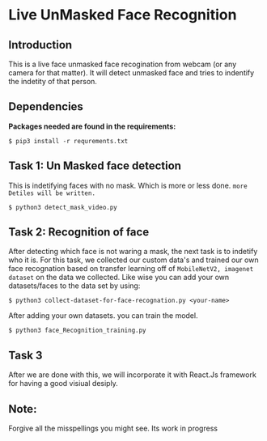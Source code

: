 # Live UnMasked Face Recognition 
## Introduction

This is a live face unmasked face recogination from webcam (or any camera for that matter). It will detect unmasked face and tries to indentify the indetity of that person.  



## Dependencies

**Packages needed are found in the requirements:**

    $ pip3 install -r requrements.txt



## Task 1: Un Masked face detection

This is indetifying faces with no mask. Which is more or less done. `more Detiles will be written. `

    $ python3 detect_mask_video.py





## Task 2: Recognition of face

After detecting which face is not waring a mask, the next task is to indetify who it is. For this task, we collected our custom data's and trained our own face recognation based on transfer learning off of `MobileNetV2, imagenet dataset` on the data we collected. Like wise you can add your own datasets/faces to the data set by using:

    $ python3 collect-dataset-for-face-recognation.py <your-name>

After adding your own datasets. you can train the model.

    $ python3 face_Recognition_training.py



## Task 3

After we are done with this, we will incorporate it with React.Js framework for having a good visiual desiply. 



## Note: 
Forgive all the misspellings you might see. Its work in progress

